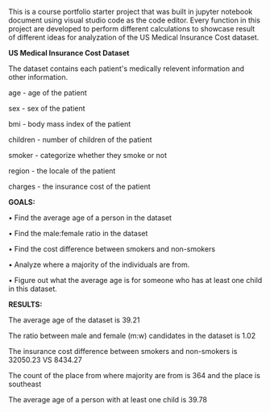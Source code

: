 This is a course portfolio starter project that was built in jupyter notebook document using visual studio code as the code editor. Every function in this project are developed to perform different calculations to showcase result of different ideas for analyzation of the US Medical Insurance Cost dataset.

**US Medical Insurance Cost Dataset**


The dataset contains each patient's medically relevent information and other information.

age - age of the patient

sex - sex of the patient

bmi - body mass index of the patient

children - number of children of the patient

smoker - categorize whether they smoke or not

region - the locale of the patient

charges - the insurance cost of the patient


**GOALS:**

•	Find the average age of a person in the dataset

•	Find the male:female ratio in the dataset 

•	Find the cost difference between smokers and non-smokers 

•	Analyze where a majority of the individuals are from. 

•	Figure out what the average age is for someone who has at least one child in this dataset.


**RESULTS:**

The average age of the dataset is 39.21

The ratio between male and female (m:w) candidates in the dataset is 1.02

The insurance cost difference between smokers and non-smokers is 32050.23 VS 8434.27

The count of the place from where majority are from is 364 and the place is southeast

The average age of a person with at least one child is 39.78    

